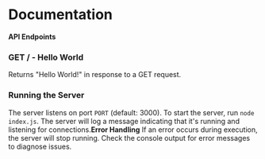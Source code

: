 # Documentation
**API Endpoints**

### GET / - Hello World
Returns "Hello World!" in response to a GET request.

### Running the Server
The server listens on port `PORT` (default: 3000). To start the server, run `node index.js`. The server will log a message indicating that it's running and listening for connections.**Error Handling**
If an error occurs during execution, the server will stop running. Check the console output for error messages to diagnose issues.
